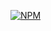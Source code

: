 [![NPM](https://img.shields.io/npm/l/react)](https://github.com/marceloses/severo/blob/main/LICENSE)
